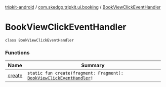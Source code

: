 [tripkit-android](../../index.md) / [com.skedgo.tripkit.ui.booking](../index.md) / [BookViewClickEventHandler](./index.md)

# BookViewClickEventHandler

`class BookViewClickEventHandler`

### Functions

| Name | Summary |
|---|---|
| [create](create.md) | `static fun create(fragment: Fragment): `[`BookViewClickEventHandler`](./index.md)`!` |
